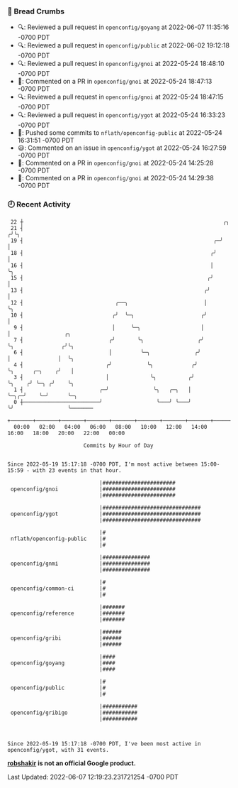 ### 🍞 Bread Crumbs

 * 🔍: Reviewed a pull request in  `openconfig/goyang` at 2022-06-07 11:35:16 -0700 PDT
 * 🔍: Reviewed a pull request in  `openconfig/public` at 2022-06-02 19:12:18 -0700 PDT
 * 🔍: Reviewed a pull request in  `openconfig/gnoi` at 2022-05-24 18:48:10 -0700 PDT
 * 💬: Commented on a PR in  `openconfig/gnoi` at 2022-05-24 18:47:13 -0700 PDT
 * 🔍: Reviewed a pull request in  `openconfig/gnoi` at 2022-05-24 18:47:15 -0700 PDT
 * 🔍: Reviewed a pull request in  `openconfig/ygot` at 2022-05-24 16:33:23 -0700 PDT
 * 🚢: Pushed some commits to `nflath/openconfig-public` at 2022-05-24 16:31:51 -0700 PDT
 * 😃: Commented on an issue in `openconfig/ygot` at 2022-05-24 16:27:59 -0700 PDT
 * 💬: Commented on a PR in  `openconfig/gnoi` at 2022-05-24 14:25:28 -0700 PDT
 * 💬: Commented on a PR in  `openconfig/gnoi` at 2022-05-24 14:29:38 -0700 PDT

### 🕘 Recent Activity
```
 22 ┼                                                               ╭╮
 21 ┤                                                              ╭╯╰╮
 19 ┤                                                            ╭─╯  │
 18 ┤                                                           ╭╯    │
 16 ┤                                                           │     ╰╮
 15 ┤                                                          ╭╯      │
 13 ┤                                                         ╭╯       │
 12 ┤                             ╭──╮                        │        ╰╮
 10 ┤                            ╭╯  ╰─╮                     ╭╯         │
  9 ┤                            │     ╰─╮                   │          │                 ╭╮
  7 ┤                           ╭╯       ╰╮                 ╭╯          ╰╮               ╭╯╰╮
  6 ┤                           │         ╰─╮              ╭╯            │               │  ╰╮
  4 ┤                          ╭╯           ╰╮            ╭╯             ╰╮      ╭─╮    ╭╯   │
  3 ┤                          │             ╰╮          ╭╯               ╰╮    ╭╯ ╰─╮ ╭╯    ╰╮
  1 ┤                        ╭─╯              ╰╮   ╭─╮   │                 ╰─╮╭─╯    ╰─╯      ╰─╮
  0 ┼────────────────────────╯                 ╰───╯ ╰───╯                   ╰╯                 ╰───────
    +───────+───────+───────+───────+───────+───────+───────+───────+───────+───────+───────+───────+────
  00:00   02:00   04:00   06:00   08:00   10:00   12:00   14:00   16:00   18:00   20:00   22:00   00:00   

						Commits by Hour of Day


Since 2022-05-19 15:17:18 -0700 PDT, I'm most active between 15:00-15:59 - with 23 events in that hour.

```



```
                             |#######################
 openconfig/gnoi             |#######################
                             |#######################

                             |###############################
 openconfig/ygot             |###############################
                             |###############################

                             |#
 nflath/openconfig-public    |#
                             |#

                             |###############
 openconfig/gnmi             |###############
                             |###############

                             |#
 openconfig/common-ci        |#
                             |#

                             |#######
 openconfig/reference        |#######
                             |#######

                             |######
 openconfig/gribi            |######
                             |######

                             |####
 openconfig/goyang           |####
                             |####

                             |#
 openconfig/public           |#
                             |#

                             |###########
 openconfig/gribigo          |###########
                             |###########



Since 2022-05-19 15:17:18 -0700 PDT, I've been most active in openconfig/ygot, with 31 events.

```
**[robshakir](mailto:robjs@google.com) is not an official Google product.**  


Last Updated: 2022-06-07 12:19:23.231721254 -0700 PDT
